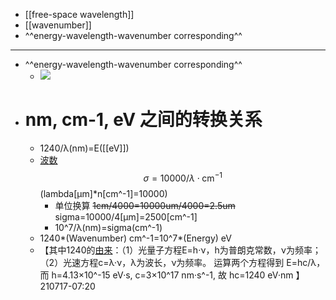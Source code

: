 - [[free-space wavelength]]
- [[wavenumber]]
- ^^energy-wavelength-wavenumber corresponding^^
- ---
- ^^energy-wavelength-wavenumber corresponding^^
    - ![](local-asset://Minimum-Workflow/rA2aPmLBF6.png)
- # nm, cm-1, eV 之间的转换关系
    - 1240/λ(nm)=E([[eV]])
    - [波数]([[wavenumber]]) $$\sigma=10000 / \lambda \cdot \mathrm{cm}^{-1}$$ (lambda[μm]*n[cm^-1]=10000)
        - 单位换算 ~~1cm/4000=10000um/4000=2.5um~~
sigma=10000/4[μm]=2500[cm^-1]
        - 10^7/λ(nm)=sigma(cm^-1)
    - 1240*(Wavenumber) cm^-1=10^7*(Energy) eV
    - 【其中1240的[由来](http://blog.sciencenet.cn/blog-1238475-1106460.html)：（1）光量子方程E=h·ν，h为普朗克常数，ν为频率；（2）光速方程c=λ·ν，λ为波长，ν为频率。
运算两个方程得到 E=hc/λ，而 h=4.13×10^-15 eV·s, c=3×10^17 nm·s^-1, 故 hc=1240 eV·nm 】
210717-07:20
